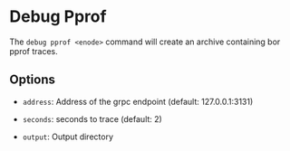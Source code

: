 # Debug Pprof

The ```debug pprof <enode>``` command will create an archive containing bor pprof traces.

## Options

- ```address```: Address of the grpc endpoint (default: 127.0.0.1:3131)

- ```seconds```: seconds to trace (default: 2)

- ```output```: Output directory